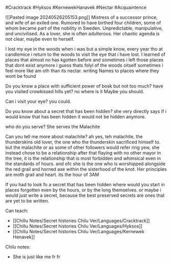 #Cracktrack #Hyksos #KernewekHanavek #Nectar #Acquaintence 

![[Pasted image 20240526205153.png]]
Mistress of a successor prince, and wife of an exiled one. Rumored to have birthed four children, some of whom became part of the nobility in Sweden. Unpredictable, manipulative, and uncivilised. As a lover, she is often adulterous. Her chaotic agenda is not clear, maybe even to herself.

I lost my eye in the woods when i was but a simple know, every year tho at candlemice i return to the woods to visit the eye that i have lost.
I learned of places that almost no has kgotten before and sometimes i left those places that dont exist anymore i guess thats folyl of the woods oitself sometimes i feel more like am oth than its nectar.
writing Names to places where they wont be found

Do you know a place with sufficient power of bosk but not too much?
have you visited crowkissed hills yet?
no where is it
Maybe you should.

Can i visit your eye?
you could.

Do you know about a secret that has been hidden?
she very directly says if i would know that has been hidden it would not be hidden anymore.

who do you serve?
She serves the Malachite

Can you tell me more about malachite?
ah yes, teh malachite, the thunderskins old lover, the one who the thunderskin sacrificed himself to. but the malachite or as some of other followers would refer ring yew, she instead chose to be a relationship after that flaying with no other mayor in the tree, it is the relationship that is most forbidden and whimsical even in the standards of hours. and ofc she is the one who is worshipped alongside the red grail and horned axe within the sisterhood of the knot. Her principles are moth grail and heart. its the hour of 3AM

If you had to look fo a secret that has been hidden where would you start
in places forgotten even by the hours, or by the long themselves. or maybe i would just write a secret, because the best preserved secrets are ones that are yet to be written.

Can teach:
- [[Chillu Notes/Secret histories Chilu Ver/Languages/Cracktrack]]
- [[Chillu Notes/Secret histories Chilu Ver/Languages/Hyksos]]
- [[Chillu Notes/Secret histories Chilu Ver/Languages/Kernewek Henavek]]

Chilu notes:
- She is just like me fr fr

